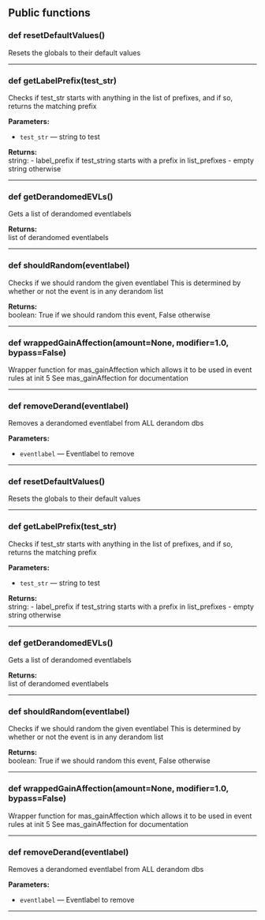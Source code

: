 ## Public functions

### def resetDefaultValues()

Resets the globals to their default values

---

### def getLabelPrefix(test_str)

Checks if test_str starts with anything in the list of prefixes, and if so, returns the matching prefix

**Parameters:**
- `test_str` &mdash; string to test


**Returns:**<br>
string: - label_prefix if test_string starts with a prefix in list_prefixes - empty string otherwise

---

### def getDerandomedEVLs()

Gets a list of derandomed eventlabels

**Returns:**<br>
list of derandomed eventlabels

---

### def shouldRandom(eventlabel)

Checks if we should random the given eventlabel This is determined by whether or not the event is in any derandom list

**Returns:**<br>
boolean: True if we should random this event, False otherwise

---

### def wrappedGainAffection(amount=None, modifier=1.0, bypass=False)

Wrapper function for mas_gainAffection which allows it to be used in event rules at init 5  See mas_gainAffection for documentation

---

### def removeDerand(eventlabel)

Removes a derandomed eventlabel from ALL derandom dbs

**Parameters:**
- `eventlabel` &mdash; Eventlabel to remove


---

### def resetDefaultValues()

Resets the globals to their default values

---

### def getLabelPrefix(test_str)

Checks if test_str starts with anything in the list of prefixes, and if so, returns the matching prefix

**Parameters:**
- `test_str` &mdash; string to test


**Returns:**<br>
string: - label_prefix if test_string starts with a prefix in list_prefixes - empty string otherwise

---

### def getDerandomedEVLs()

Gets a list of derandomed eventlabels

**Returns:**<br>
list of derandomed eventlabels

---

### def shouldRandom(eventlabel)

Checks if we should random the given eventlabel This is determined by whether or not the event is in any derandom list

**Returns:**<br>
boolean: True if we should random this event, False otherwise

---

### def wrappedGainAffection(amount=None, modifier=1.0, bypass=False)

Wrapper function for mas_gainAffection which allows it to be used in event rules at init 5  See mas_gainAffection for documentation

---

### def removeDerand(eventlabel)

Removes a derandomed eventlabel from ALL derandom dbs

**Parameters:**
- `eventlabel` &mdash; Eventlabel to remove


---

